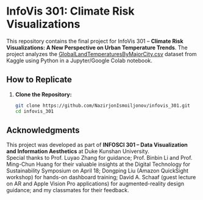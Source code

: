 # InfoVis 301: Climate Risk Visualizations

This repository contains the final project for InfoVis 301 – **Climate Risk Visualizations: A New Perspective on Urban Temperature Trends**. The project analyzes the [GlobalLandTemperaturesByMajorCity.csv](https://www.kaggle.com/code/antgoldbloom/exploring-climate-change-data/input?select=GlobalLandTemperaturesByMajorCity.csv) dataset from Kaggle using Python in a Jupyter/Google Colab notebook.

## How to Replicate

1. **Clone the Repository:**

   ```bash
   git clone https://github.com/NazirjonIsmoiljonov/infovis_301.git
   cd infovis_301

## Acknowledgments

This project was developed as part of **INFOSCI 301 – Data Visualization and Information Aesthetics** at Duke Kunshan University.  
Special thanks to Prof. Luyao Zhang for guidance; Prof. Binbin Li and Prof. Ming-Chun Huang for their valuable insights at the Digital Technology for Sustainability Symposium on April 18; Dongping Liu (Amazon QuickSight workshop) for hands-on dashboard training; David A. Schaaf (guest lecture on AR and Apple Vision Pro applications) for augmented-reality design guidance; and my classmates for their feedback.
